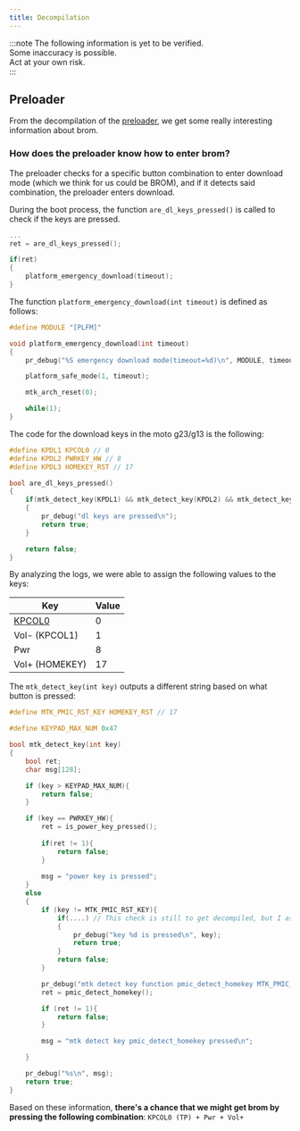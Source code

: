 ```yaml
---
title: Decompilation
---
```


:::note
The following information is yet to be verified.<br/>
Some inaccuracy is possible.<br/>
Act at your own risk.<br/>
:::

## Preloader

From the decompilation of the [preloader](https://github.com/moto-penangf/fuckyoumoto/raw/refs/heads/main/sources/preloader_penangf.bin), we get some really interesting information about brom.


### How does the preloader know how to enter brom?

The preloader checks for a specific button combination to enter download mode (which we think for us could be BROM), and if it detects said combination, the preloader enters download.

During the boot process, the function `are_dl_keys_pressed()` is called to check if the keys are pressed.

```c
...
ret = are_dl_keys_pressed();

if(ret)
{
    platform_emergency_download(timeout);
}
```

The function `platform_emergency_download(int timeout)` is defined as follows:

```c
#define MODULE "[PLFM]"

void platform_emergency_download(int timeout)
{
    pr_debug("%S emergency download mode(timeout=%d)\n", MODULE, timeout);

    platform_safe_mode(1, timeout);

    mtk_arch_reset(0);

    while(1);
}
```

The code for the download keys in the moto g23/g13 is the following:

```c
#define KPDL1 KPCOL0 // 0
#define KPDL2 PWRKEY_HW // 8
#define KPDL3 HOMEKEY_RST // 17

bool are_dl_keys_pressed()
{
    if(mtk_detect_key(KPDL1) && mtk_detect_key(KPDL2) && mtk_detect_key(KPDL3))
    {
        pr_debug("dl keys are pressed\n");
        return true;
    }

    return false;
}
```

By analyzing the logs, we were able to assign the following values to the keys:

| Key | Value |
| --- | ----- |
| [KPCOL0](./testpoints.md#front) | 0  |
| Vol- (KPCOL1)|  1   |
| Pwr  |  8   |
| Vol+ (HOMEKEY)| 17   |

The `mtk_detect_key(int key)` outputs a different string based on what button is pressed:

```c
#define MTK_PMIC_RST_KEY HOMEKEY_RST // 17

#define KEYPAD_MAX_NUM 0x47

bool mtk_detect_key(int key)
{
    bool ret;
    char msg[128];

    if (key > KEYPAD_MAX_NUM){
        return false;
    }

    if (key == PWRKEY_HW){
        ret = is_power_key_pressed();
        
        if(ret != 1){
            return false;
        }
        
        msg = "power key is pressed";
    }
    else
    {
        if (key != MTK_PMIC_RST_KEY){
            if(....) // This check is still to get decompiled, but I assume it confirms that any other key is pressed based on the context
            {
                pr_debug("key %d is pressed\n", key);
                return true;
            }
            return false;
        }

        pr_debug("mtk detect key function pmic_detect_homekey MTK_PMIC_RST_KEY = %d\n");
        ret = pmic_detect_homekey();

        if (ret != 1){
            return false;
        }

        msg = "mtk detect key pmic_detect_homekey pressed\n";

    }

    pr_debug("%s\n", msg);
    return true;
}
```

Based on these information, **there's a chance that we might get brom by pressing the following combination**: `KPCOL0 (TP) + Pwr + Vol+`



